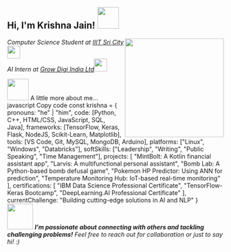 <h2> Hi, I'm Krishna Jain! <img src="https://raw.githubusercontent.com/yourusername/yourrepo/main/path/to/image.png" width="50"></h2> <img align='right' src="https://media.giphy.com/media/ieyl9zmCjO4b4t6qoY/giphy.gif" width="230"> <p><em>Computer Science Student at <a href="https://www.iiits.ac.in/">IIIT Sri City</a><img src="https://media.giphy.com/media/fYSnHlufseco8Fh93Z/giphy.gif" width="30"></br>AI Intern at <a href="https://growdigiindia.com/">Grow Digi India Ltd</a><img src="https://media.giphy.com/media/WUlplcMpOCEmTGBtBW/giphy.gif" width="30"></em></p>

<img src="https://media.giphy.com/media/VgCDAzcKvsR6OM0uWg/giphy.gif" width="50"> A little more about me...
javascript
Copy code
const krishna = {
  pronouns: "he" | "him",
  code: [Python, C++, HTML/CSS, JavaScript, SQL, Java],
  frameworks: [TensorFlow, Keras, Flask, NodeJS, Scikit-Learn, Matplotlib],
  tools: [VS Code, Git, MySQL, MongoDB, Arduino],
  platforms: ["Linux", "Windows", "Databricks"],
  softSkills: ["Leadership", "Writing", "Public Speaking", "Time Management"],
  projects: [
    "MintBolt: A Kotlin financial assistant app",
    "Larvis: A multifunctional personal assistant",
    "Bomb Lab: A Python-based bomb defusal game",
    "Pokemon HP Predictor: Using ANN for prediction",
    "Temperature Monitoring Hub: IoT-based real-time monitoring"
  ],
  certifications: [
    "IBM Data Science Professional Certificate",
    "TensorFlow-Keras Bootcamp",
    "DeepLearning.AI Professional Certificate"
  ],
  currentChallenge: "Building cutting-edge solutions in AI and NLP"
}
<img src="https://media.giphy.com/media/LnQjpWaON8nhr21vNW/giphy.gif" width="60"> <em><b>I’m passionate about connecting with others and tackling challenging problems!</b> Feel free to reach out for collaboration or just to say hi! :)</em>
